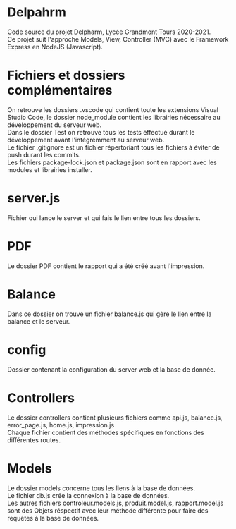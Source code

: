 # Delpahrm
Code source du projet Delpharm, Lycée Grandmont Tours 2020-2021.<br/>
Ce projet suit l'approche Models, View, Controller (MVC) avec le Framework Express en NodeJS (Javascript).

# Fichiers et dossiers complémentaires
On retrouve les dossiers .vscode qui contient toute les extensions Visual Studio Code, le dossier node_module  contient les librairies nécessaire au développement du serveur web.<br/>
Dans le dossier Test on retrouve tous les tests éffectué durant le développement avant l'intégremment au serveur web.<br/>
Le fichier .gitignore est un fichier répertoriant tous les fichiers à éviter de push durant les commits.<br/>
Les fichiers package-lock.json et package.json sont en rapport avec les modules et librairies installer.<br/>

# server.js
Fichier qui lance le server et qui fais le lien entre tous les dossiers.

# PDF
Le dossier PDF contient le rapport qui a été créé avant l'impression.

# Balance
Dans ce dossier on trouve un fichier balance.js qui gère le lien entre la balance et le serveur.

# config
Dossier contenant la configuration du server web et la base de donnée.

# Controllers
Le dossier controllers contient plusieurs fichiers comme api.js, balance.js, error_page.js, home.js, impression.js<br/>
Chaque fichier contient des méthodes spécifiques en fonctions des différentes routes.

# Models
Le dossier models concerne tous les liens à la base de données.<br/>
Le fichier db.js crée la connexion à la base de données.<br/>
Les autres fichiers controleur.models.js, produit.model.js, rapport.model.js sont des Objets réspectif avec leur méthode différente pour faire des requêtes à la base de données.<br/>

#


